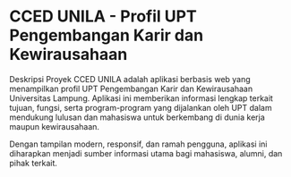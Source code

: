 # CCED UNILA - Profil UPT Pengembangan Karir dan Kewirausahaan

Deskripsi Proyek
CCED UNILA adalah aplikasi berbasis web yang menampilkan profil UPT Pengembangan Karir dan Kewirausahaan Universitas Lampung. Aplikasi ini memberikan informasi lengkap terkait tujuan, fungsi, serta program-program yang dijalankan oleh UPT dalam mendukung lulusan dan mahasiswa untuk berkembang di dunia kerja maupun kewirausahaan.

Dengan tampilan modern, responsif, dan ramah pengguna, aplikasi ini diharapkan menjadi sumber informasi utama bagi mahasiswa, alumni, dan pihak terkait.
